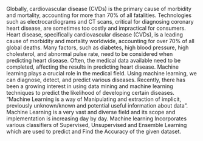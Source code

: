 Globally, cardiovascular disease (CVDs) is the primary cause of morbidity and mortality, accounting for more than 70% of all fatalities. Technologies such as electrocardiograms and CT scans, critical for diagnosing coronary heart disease, are sometimes too costly and impractical for consumers. Heart disease, specifically cardiovascular disease (CVDs), is a leading cause of morbidity and mortality worldwide, accounting for over 70% of all global deaths. Many factors, such as diabetes, high blood pressure, high cholesterol, and abnormal pulse rate, need to be considered when predicting heart disease. Often, the medical data available need to be completed, affecting the results in predicting heart disease.
Machine learning plays a crucial role in the medical field. Using machine learning, we can diagnose, detect, and predict various diseases. Recently, there has been a growing interest in using data mining and machine learning techniques to predict the likelihood of developing certain diseases. “Machine Learning is a way of Manipulating and extraction of implicit, previously unknown/known and potential useful information about data”. Machine Learning is a very vast and diverse field and its scope and implementation is increasing day by day.
Machine learning Incorporates various classifiers of Supervised, Unsupervised and Ensemble Learning which are used to predict and Find the Accuracy of the given dataset.
